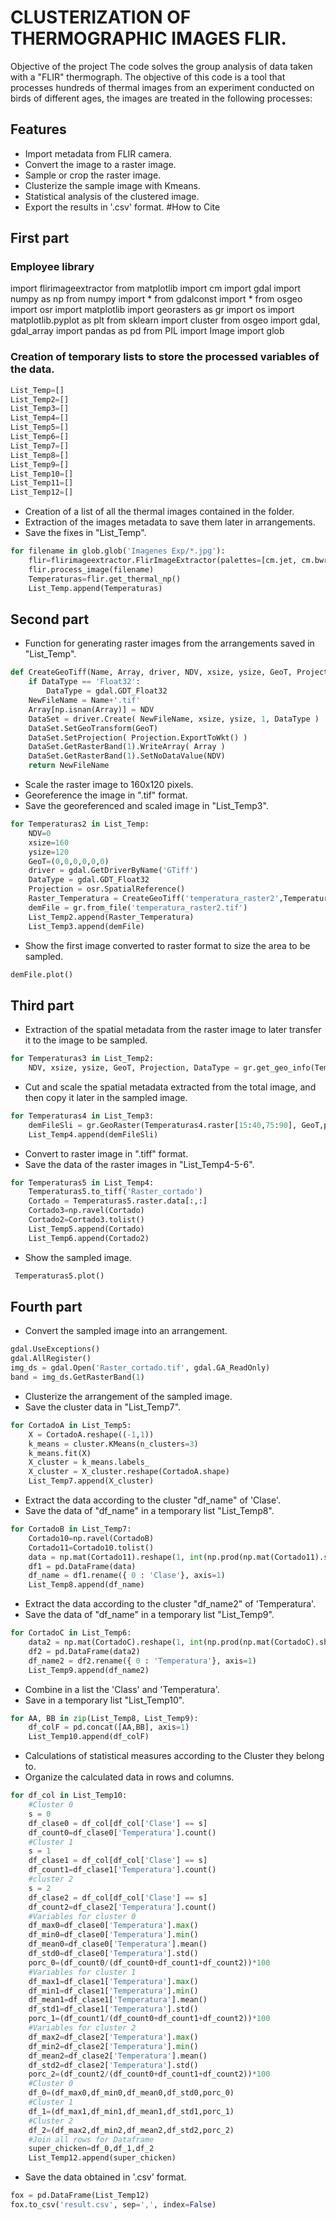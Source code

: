 # CLUSTERIZATION OF THERMOGRAPHIC IMAGES FLIR.

Objective of the project
The code solves the group analysis of data taken with a "FLIR" thermograph. The objective of this code is a tool that processes hundreds of thermal images from an experiment conducted on birds of different ages, the images are treated in the following processes:
## Features
- Import metadata from FLIR camera.
- Convert the image to a raster image.
- Sample or crop the raster image.
- Clusterize the sample image with Kmeans.
- Statistical analysis of the clustered image.
- Export the results in '.csv' format.
#How to Cite

## First part
### Employee library
import flirimageextractor
from matplotlib import cm
import gdal
import numpy as np
from numpy import *
from gdalconst import *
from osgeo import osr
import matplotlib
import georasters as gr
import os
import matplotlib.pyplot as plt
from sklearn import cluster
from osgeo import gdal, gdal_array
import pandas as pd
from PIL import Image
import glob
### Creation of temporary lists to store the processed variables of the data.
```python
List_Temp=[]
List_Temp2=[]
List_Temp3=[]
List_Temp4=[]
List_Temp5=[]
List_Temp6=[]
List_Temp7=[]
List_Temp8=[]
List_Temp9=[]
List_Temp10=[]
List_Temp11=[]
List_Temp12=[]
```
- Creation of a list of all the thermal images contained in the folder.
- Extraction of the images metadata to save them later in arrangements.
- Save the fixes in "List_Temp".
```python
for filename in glob.glob('Imagenes Exp/*.jpg'):
    flir=flirimageextractor.FlirImageExtractor(palettes=[cm.jet, cm.bwr, cm.gist_ncar])
    flir.process_image(filename)
    Temperaturas=flir.get_thermal_np()
    List_Temp.append(Temperaturas)
```
## Second part
- Function for generating raster images from the arrangements saved in "List_Temp".
```python
def CreateGeoTiff(Name, Array, driver, NDV, xsize, ysize, GeoT, Projection, DataType):
    if DataType == 'Float32':
        DataType = gdal.GDT_Float32
    NewFileName = Name+'.tif'
    Array[np.isnan(Array)] = NDV
    DataSet = driver.Create( NewFileName, xsize, ysize, 1, DataType )
    DataSet.SetGeoTransform(GeoT)
    DataSet.SetProjection( Projection.ExportToWkt() )
    DataSet.GetRasterBand(1).WriteArray( Array )
    DataSet.GetRasterBand(1).SetNoDataValue(NDV)
    return NewFileName
```
- Scale the raster image to 160x120 pixels.
- Georeference the image in ".tif" format.
- Save the georeferenced and scaled image in "List_Temp3".

```python
for Temperaturas2 in List_Temp:
    NDV=0
    xsize=160
    ysize=120
    GeoT=(0,0,0,0,0,0)
    driver = gdal.GetDriverByName('GTiff')
    DataType = gdal.GDT_Float32
    Projection = osr.SpatialReference()
    Raster_Temperatura = CreateGeoTiff('temperatura_raster2',Temperaturas2, driver, NDV,xsize, ysize, GeoT, Projection,DataType)
    demFile = gr.from_file('temperatura_raster2.tif')
    List_Temp2.append(Raster_Temperatura)
    List_Temp3.append(demFile)
   ``` 
   
- Show the first image converted to raster format to size the area to be sampled.

```python
demFile.plot()
```
## Third part
- Extraction of the spatial metadata from the raster image to later transfer it to the image to be sampled.
```python
for Temperaturas3 in List_Temp2:
    NDV, xsize, ysize, GeoT, Projection, DataType = gr.get_geo_info(Temperaturas3)
```

- Cut and scale the spatial metadata extracted from the total image, and then copy it later in the sampled image.

```python
for Temperaturas4 in List_Temp3:
    demFileSli = gr.GeoRaster(Temperaturas4.raster[15:40,75:90], GeoT,projection=Projection,nodata_value=NDV)
    List_Temp4.append(demFileSli)
```
- Convert to raster image in ".tiff" format.
- Save the data of the raster images in "List_Temp4-5-6".

```python
for Temperaturas5 in List_Temp4:
    Temperaturas5.to_tiff('Raster_cortado')
    Cortado = Temperaturas5.raster.data[:,:]
    Cortado3=np.ravel(Cortado)
    Cortado2=Cortado3.tolist()
    List_Temp5.append(Cortado)
    List_Temp6.append(Cortado2)
 ```
- Show the sampled image.

```python
 Temperaturas5.plot()
```
## Fourth part
- Convert the sampled image into an arrangement.
```python
gdal.UseExceptions()
gdal.AllRegister()
img_ds = gdal.Open('Raster_cortado.tif', gdal.GA_ReadOnly)
band = img_ds.GetRasterBand(1)
```
- Clusterize the arrangement of the sampled image.
- Save the cluster data in "List_Temp7".
```python
for CortadoA in List_Temp5:
    X = CortadoA.reshape((-1,1))
    k_means = cluster.KMeans(n_clusters=3)
    k_means.fit(X)
    X_cluster = k_means.labels_
    X_cluster = X_cluster.reshape(CortadoA.shape)
    List_Temp7.append(X_cluster)
 ```
- Extract the data according to the cluster "df_name" of 'Clase'.
- Save the data of "df_name" in a temporary list "List_Temp8".
```python
for CortadoB in List_Temp7:
    Cortado10=np.ravel(CortadoB)
    Cortado11=Cortado10.tolist()
    data = np.mat(Cortado11).reshape(1, int(np.prod(np.mat(Cortado11).shape) )).T
    df1 = pd.DataFrame(data)
    df_name = df1.rename({ 0 : 'Clase'}, axis=1)
    List_Temp8.append(df_name)
```
- Extract the data according to the cluster "df_name2" of 'Temperatura'.
- Save the data of "df_name" in a temporary list "List_Temp9".
```python
for CortadoC in List_Temp6:
    data2 = np.mat(CortadoC).reshape(1, int(np.prod(np.mat(CortadoC).shape) )).T
    df2 = pd.DataFrame(data2)
    df_name2 = df2.rename({ 0 : 'Temperatura'}, axis=1)
    List_Temp9.append(df_name2)
 ```   
- Combine in a list the 'Class' and 'Temperatura'.
- Save in a temporary list "List_Temp10".
```python
for AA, BB in zip(List_Temp8, List_Temp9):
    df_colF = pd.concat([AA,BB], axis=1)
    List_Temp10.append(df_colF) 
```
- Calculations of statistical measures according to the Cluster they belong to.
- Organize the calculated data in rows and columns.
```python
for df_col in List_Temp10:
    #Cluster 0
    s = 0
    df_clase0 = df_col[df_col['Clase'] == s]
    df_count0=df_clase0['Temperatura'].count()
    #Cluster 1
    s = 1
    df_clase1 = df_col[df_col['Clase'] == s]
    df_count1=df_clase1['Temperatura'].count()
    #cluster 2
    s = 2
    df_clase2 = df_col[df_col['Clase'] == s]
    df_count2=df_clase2['Temperatura'].count()
    #Variables for cluster 0
    df_max0=df_clase0['Temperatura'].max()
    df_min0=df_clase0['Temperatura'].min()
    df_mean0=df_clase0['Temperatura'].mean()
    df_std0=df_clase0['Temperatura'].std()
    porc_0=(df_count0/(df_count0+df_count1+df_count2))*100
    #Variables for cluster 1
    df_max1=df_clase1['Temperatura'].max()
    df_min1=df_clase1['Temperatura'].min()
    df_mean1=df_clase1['Temperatura'].mean()
    df_std1=df_clase1['Temperatura'].std()
    porc_1=(df_count1/(df_count0+df_count1+df_count2))*100
    #Variables for cluster 2
    df_max2=df_clase2['Temperatura'].max()
    df_min2=df_clase2['Temperatura'].min()
    df_mean2=df_clase2['Temperatura'].mean()
    df_std2=df_clase2['Temperatura'].std()
    porc_2=(df_count2/(df_count0+df_count1+df_count2))*100
    #Cluster 0
    df_0=(df_max0,df_min0,df_mean0,df_std0,porc_0)
    #Cluster 1
    df_1=(df_max1,df_min1,df_mean1,df_std1,porc_1)
    #Cluster 2
    df_2=(df_max2,df_min2,df_mean2,df_std2,porc_2)
    #Join all rows for Dataframe
    super_chicken=df_0,df_1,df_2
    List_Temp12.append(super_chicken)
``` 
- Save the data obtained in '.csv' format.
```python
fox = pd.DataFrame(List_Temp12) 
fox.to_csv('result.csv', sep=',', index=False)
```
